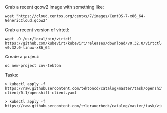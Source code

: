 Grab a recent qcow2 image with something like:

```
wget "https://cloud.centos.org/centos/7/images/CentOS-7-x86_64-GenericCloud.qcow2"
```

Grab a recent version of virtctl: 

```
wget -O /usr/local/bin/virtctl https://github.com/kubevirt/kubevirt/releases/download/v0.32.0/virtctl-v0.32.0-linux-x86_64
```

Create a project:

```
oc new-project cnv-tekton
```

Tasks:

```
> kubectl apply -f https://raw.githubusercontent.com/tektoncd/catalog/master/task/openshift-client/0.1/openshift-client.yaml

> kubectl apply -f https://raw.githubusercontent.com/tylerauerbeck/catalog/master/task/virtctl/0.1/virtctl.yaml
```
